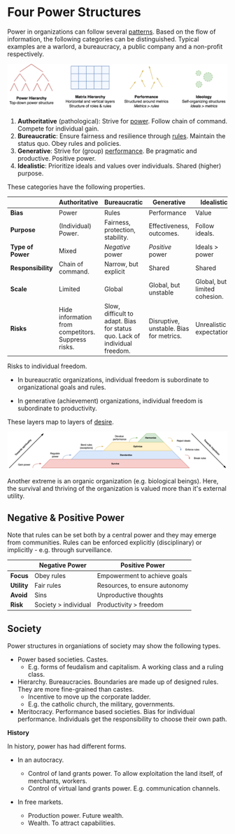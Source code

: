 # Four Power Structures

Power in organizations can follow several [patterns](https://scholar.google.nl/scholar?hl=nl&as_sdt=0%2C5&q=+A+typology+of+organisational+cultures+-+Westrum). Based on the flow of information, the following categories can be distinguished. Typical examples are a warlord, a bureaucracy, a public company and a non-profit respectively.

<img src="../img/organization-progression.png" alt="organization-progression" style="max-height:11em;" />

1. **Authoritative** (pathological): Strive for <u>power</u>. Follow chain of command. Compete for individual gain.
2. **Bureaucratic**: Ensure fairness and resilience through <u>rules</u>. Maintain the status quo. Obey rules and policies.
3. **Generative**: Strive for (group) <u>performance</u>. Be pragmatic and productive. Positive power.
4. **Idealistic**: Prioritize ideals and values over individuals. Shared (higher) purpose.

These categories have the following properties.

|                    | Authoritative                                      | Bureaucratic                                                 | Generative                              | Idealistic                    |
| ------------------ | -------------------------------------------------- | ------------------------------------------------------------ | --------------------------------------- | ----------------------------- |
| **Bias**           | Power                                              | Rules                                                        | Performance                             | Value                         |
| **Purpose**        | (Individual) Power.                                | Fairness, protection, stability.                             | Effectiveness, outcomes.                | Follow ideals.                |
| **Type of Power**  | Mixed                                              | *Negative* power                                             | *Positive* power                        | Ideals > power                |
| **Responsibility** | Chain of command.                                  | Narrow, but explicit                                         | Shared                                  | Shared                        |
| **Scale**          | Limited                                            | Global                                                       | Global, but unstable                    | Global, but limited cohesion. |
| **Risks**          | Hide information from competitors. Suppress risks. | Slow, difficult to adapt. Bias for status quo. Lack of individual freedom. | Disruptive, unstable. Bias for metrics. | Unrealistic expectations      |

Risks to individual freedom.

- In bureaucratic organizations, individual freedom is subordinate to organizational goals and rules.

- In generative (achievement) organizations, individual freedom is subordinate to productivity.

These layers map to layers of [desire](desire.md).

![pyramid-organiational-progression](../img/pyramid-organiational-progression.png)

Another extreme is an organic organization (e.g. biological beings). Here, the survival and thriving of the organization is valued more than it's external utility.

## Negative & Positive Power

Note that rules can be set both by a central power and they may emerge from communities. Rules can be enforced explicitly (disciplinary) or implicitly - e.g. through surveillance.

|             | Negative Power       | Positive Power                |
| ----------- | -------------------- | ----------------------------- |
| **Focus**   | Obey rules           | Empowerment to achieve goals  |
| **Utility** | Fair rules           | Resources, to ensure autonomy |
| **Avoid**   | Sins                 | Unproductive thoughts         |
| **Risk**    | Society > individual | Productivity > freedom        |

## Society

Power structures in organiations of society may show the following types.

- Power based societies. Castes.
  - E.g. forms of feudalism and capitalism. A working class and a ruling class.
- Hierarchy. Bureaucracies. Boundaries are made up of designed rules. They are more fine-grained than castes.
  - Incentive to move up the corporate ladder.
  - E.g. the catholic church, the military, governments.
- Meritocracy. Performance based societies. Bias for individual performance. Individuals get the responsibility to choose their own path.

**History**

In history, power has had different forms.

- In an autocracy.
  - Control of land grants power. To allow exploitation the land itself, of merchants, workers.
  - Control of virtual land grants power. E.g. communication channels.

- In free markets.
  - Production power. Future wealth.
  - Wealth. To attract capabilities.



